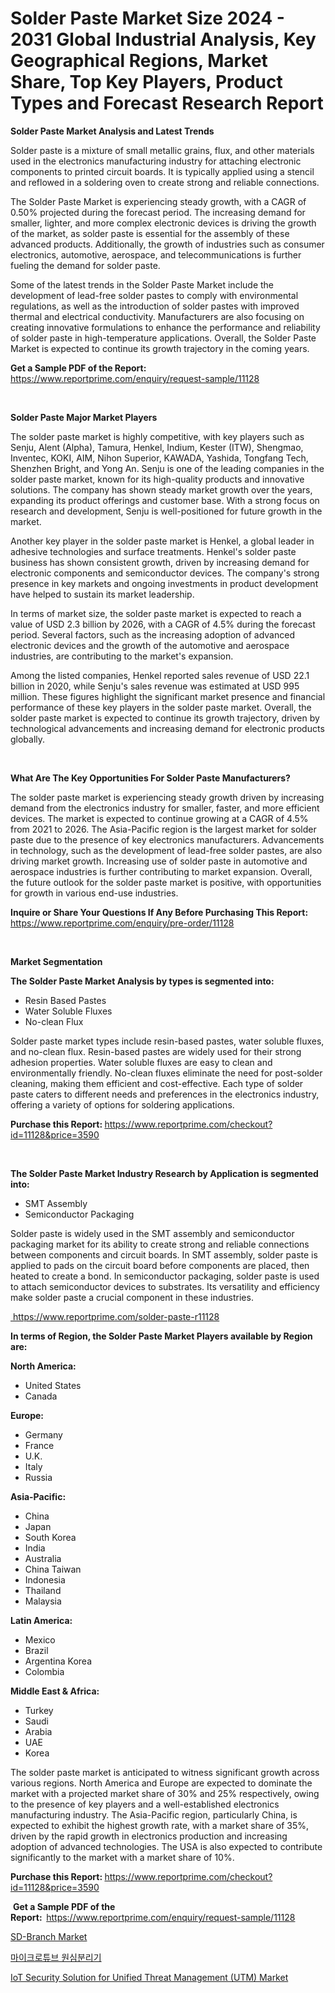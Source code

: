 <p><h1>Solder Paste Market Size 2024 - 2031 Global Industrial Analysis, Key Geographical Regions, Market Share, Top Key Players, Product Types and Forecast Research Report</h1></p><p><strong>Solder Paste Market Analysis and Latest Trends</strong></p>
<p><p>Solder paste is a mixture of small metallic grains, flux, and other materials used in the electronics manufacturing industry for attaching electronic components to printed circuit boards. It is typically applied using a stencil and reflowed in a soldering oven to create strong and reliable connections.</p><p>The Solder Paste Market is experiencing steady growth, with a CAGR of 0.50% projected during the forecast period. The increasing demand for smaller, lighter, and more complex electronic devices is driving the growth of the market, as solder paste is essential for the assembly of these advanced products. Additionally, the growth of industries such as consumer electronics, automotive, aerospace, and telecommunications is further fueling the demand for solder paste.</p><p>Some of the latest trends in the Solder Paste Market include the development of lead-free solder pastes to comply with environmental regulations, as well as the introduction of solder pastes with improved thermal and electrical conductivity. Manufacturers are also focusing on creating innovative formulations to enhance the performance and reliability of solder paste in high-temperature applications. Overall, the Solder Paste Market is expected to continue its growth trajectory in the coming years.</p></p>
<p><strong>Get a Sample PDF of the Report:&nbsp;</strong> <a href="https://www.reportprime.com/enquiry/request-sample/11128">https://www.reportprime.com/enquiry/request-sample/11128</a></p>
<p>&nbsp;</p>
<p><strong>Solder Paste Major Market Players</strong></p>
<p><p>The solder paste market is highly competitive, with key players such as Senju, Alent (Alpha), Tamura, Henkel, Indium, Kester (ITW), Shengmao, Inventec, KOKI, AIM, Nihon Superior, KAWADA, Yashida, Tongfang Tech, Shenzhen Bright, and Yong An. Senju is one of the leading companies in the solder paste market, known for its high-quality products and innovative solutions. The company has shown steady market growth over the years, expanding its product offerings and customer base. With a strong focus on research and development, Senju is well-positioned for future growth in the market.</p><p>Another key player in the solder paste market is Henkel, a global leader in adhesive technologies and surface treatments. Henkel's solder paste business has shown consistent growth, driven by increasing demand for electronic components and semiconductor devices. The company's strong presence in key markets and ongoing investments in product development have helped to sustain its market leadership.</p><p>In terms of market size, the solder paste market is expected to reach a value of USD 2.3 billion by 2026, with a CAGR of 4.5% during the forecast period. Several factors, such as the increasing adoption of advanced electronic devices and the growth of the automotive and aerospace industries, are contributing to the market's expansion.</p><p>Among the listed companies, Henkel reported sales revenue of USD 22.1 billion in 2020, while Senju's sales revenue was estimated at USD 995 million. These figures highlight the significant market presence and financial performance of these key players in the solder paste market. Overall, the solder paste market is expected to continue its growth trajectory, driven by technological advancements and increasing demand for electronic products globally.</p></p>
<p>&nbsp;</p>
<p><strong>What Are The Key Opportunities For Solder Paste Manufacturers?</strong></p>
<p><p>The solder paste market is experiencing steady growth driven by increasing demand from the electronics industry for smaller, faster, and more efficient devices. The market is expected to continue growing at a CAGR of 4.5% from 2021 to 2026. The Asia-Pacific region is the largest market for solder paste due to the presence of key electronics manufacturers. Advancements in technology, such as the development of lead-free solder pastes, are also driving market growth. Increasing use of solder paste in automotive and aerospace industries is further contributing to market expansion. Overall, the future outlook for the solder paste market is positive, with opportunities for growth in various end-use industries.</p></p>
<p><strong>Inquire or Share Your Questions If Any Before Purchasing This Report:</strong> <a href="https://www.reportprime.com/enquiry/pre-order/11128">https://www.reportprime.com/enquiry/pre-order/11128</a></p>
<p>&nbsp;</p>
<p><strong>Market Segmentation</strong></p>
<p><strong>The Solder Paste Market Analysis by types is segmented into:</strong></p>
<p><ul><li>Resin Based Pastes</li><li>Water Soluble Fluxes</li><li>No-clean Flux</li></ul></p>
<p><p>Solder paste market types include resin-based pastes, water soluble fluxes, and no-clean flux. Resin-based pastes are widely used for their strong adhesion properties. Water soluble fluxes are easy to clean and environmentally friendly. No-clean fluxes eliminate the need for post-solder cleaning, making them efficient and cost-effective. Each type of solder paste caters to different needs and preferences in the electronics industry, offering a variety of options for soldering applications.</p></p>
<p><strong>Purchase this Report:&nbsp;</strong><a href="https://www.reportprime.com/checkout?id=11128&price=3590">https://www.reportprime.com/checkout?id=11128&price=3590</a></p>
<p>&nbsp;</p>
<p><strong>The Solder Paste Market Industry Research by Application is segmented into:</strong></p>
<p><ul><li>SMT Assembly</li><li>Semiconductor Packaging</li></ul></p>
<p><p>Solder paste is widely used in the SMT assembly and semiconductor packaging market for its ability to create strong and reliable connections between components and circuit boards. In SMT assembly, solder paste is applied to pads on the circuit board before components are placed, then heated to create a bond. In semiconductor packaging, solder paste is used to attach semiconductor devices to substrates. Its versatility and efficiency make solder paste a crucial component in these industries.</p></p>
<p><a href="https://www.reportprime.com/solder-paste-r11128">&nbsp;https://www.reportprime.com/solder-paste-r11128</a></p>
<p><strong>In terms of Region, the Solder Paste Market Players available by Region are:</strong></p>
<p>
    <p> <strong> North America: </strong>
        <ul>
            <li>United States</li>
            <li>Canada</li>
        </ul>
        </p> 
    <p> <strong> Europe: </strong>
        <ul>
            <li>Germany</li>
            <li>France</li>
            <li>U.K.</li>
            <li>Italy</li>
            <li>Russia</li>
        </ul>
        </p> 
    <p> <strong> Asia-Pacific: </strong>
        <ul>
            <li>China</li>
            <li>Japan</li>
            <li>South Korea</li>
            <li>India</li>
            <li>Australia</li>
            <li>China Taiwan</li>
            <li>Indonesia</li>
            <li>Thailand</li>
            <li>Malaysia</li>
        </ul>
        </p> 
    <p> <strong> Latin America: </strong>
        <ul>
            <li>Mexico</li>
            <li>Brazil</li>
            <li>Argentina Korea</li>
            <li>Colombia</li>
        </ul>
        </p> 
    <p> <strong> Middle East & Africa: </strong>
        <ul>
            <li>Turkey</li>
            <li>Saudi</li>
            <li>Arabia</li>
            <li>UAE</li>
            <li>Korea</li>
        </ul>
    </p>
    </p>
<p><p>The solder paste market is anticipated to witness significant growth across various regions. North America and Europe are expected to dominate the market with a projected market share of 30% and 25% respectively, owing to the presence of key players and a well-established electronics manufacturing industry. The Asia-Pacific region, particularly China, is expected to exhibit the highest growth rate, with a market share of 35%, driven by the rapid growth in electronics production and increasing adoption of advanced technologies. The USA is also expected to contribute significantly to the market with a market share of 10%.</p></p>
<p><strong>Purchase this Report: </strong><a href="https://www.reportprime.com/checkout?id=11128&price=3590">https://www.reportprime.com/checkout?id=11128&price=3590</a></p>
<p>&nbsp;<strong>Get a Sample PDF of the Report:&nbsp;&nbsp;</strong><a href="https://www.reportprime.com/enquiry/request-sample/11128">https://www.reportprime.com/enquiry/request-sample/11128</a></p>
<p><strong></strong></p>
<p><p><a href="https://www.linkedin.com/pulse/sd-branch-market-dynamics-2024-2031-also-its-trends-projections-syefe?trackingId=cUpJ%2B%2FifHlWIA%2FubLg6Hgg%3D%3D">SD-Branch Market</a></p><p><a href="https://github.com/sougarounis/Market-Research-Report-List-3/blob/main/999841823565.md">마이크로튜브 원심분리기</a></p><p><a href="https://www.linkedin.com/pulse/iot-security-solution-unified-threat-management-utm-market-vic6e?trackingId=cUtuAcotcpt%2B2GqDxGPRlA%3D%3D">IoT Security Solution for Unified Threat Management (UTM) Market</a></p></p>